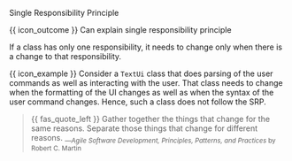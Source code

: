 <span id="title">Single Responsibility Principle</span>

<span id="prereqs"></span>

<span id="outcomes">{{ icon_outcome }} Can explain single responsibility principle</span>

<div id="body">

<tip-box type="primary">

<include src="../../common/definitions.md#def-single-responsibility-principle" />

</tip-box>

If a class has only one responsibility, it needs to change only when there is a change to that responsibility.

<tip-box>

{{ icon_example }} Consider a `TextUi` class that does parsing of the user commands as well as interacting with the user. That class needs to change when the formatting of the UI changes as well as when the syntax of the user command changes. Hence, such a class does not follow the SRP.

</tip-box>

>{{ fas_quote_left }} Gather together the things that change for the same reasons. Separate those things that change for different reasons. <sub>―_Agile Software Development, Principles, Patterns, and Practices_ by Robert C. Martin</sub>

</div>

<div id="extras">

<include src="resources.md" />

</div>